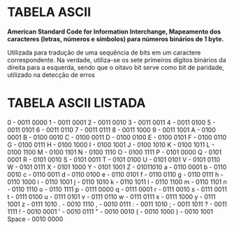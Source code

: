 # TABELA ASCII

**American Standard Code for Information Interchange, Mapeamento dos caracteres (letras, números e símbolos) para números binários de 1 byte.**

Utilizada para tradução de uma sequência de bits em um caractere correspondente. Na verdade, utiliza-se os sete primeiros dígitos binários da direita para a esquerda, sendo que o oitavo bit serve como bit de paridade, utilizado na detecção de erros

# **TABELA ASCII LISTADA** #

0 - 0011 0000
1 - 0011 0001
2 - 0011 0010
3 - 0011 0011
4 - 0011 0100
5 - 0011 0101
6 - 0011 0110
7 - 0011 0111
8 - 0011 1000
9 - 0011 1001
A - 0100 0001
B - 0100 0010
C - 0100 0011
D - 0100 0100 
E - 0100 0101
F - 0100 0110
G - 0100 0111
H - 0100 1000
I - 0100 1001
J - 0100 1010
K - 0100 1011
L - 0100 1100
M - 0100 1101
N - 0100 1110
O - 0100 1111
P - 0101 0000
Q - 0101 0001
R - 0101 0010
S - 0101 0011
T - 0101 0100
U - 0101 0101
V - 0101 0110
W - 0101 0111
X - 0101 1000
Y - 0101 1001
Z - 01011010
a - 0110 0001
b - 0110 0010
c - 0110 0011
d - 0110 0100
e - 0110 0101
f - 0110 0110
g - 0110 0111
h - 0110 1000
i - 0110 1001
j - 0110 1010
k - 0110 1011
l - 0110 1100
m - 0110 1101
n - 0110 1110
o - 0110 1111
p - 0111 0000
q - 0111 0001
r - 0111 0010
s - 0111 0011
t - 0111 0100
u - 0111 0101
v - 0111 0110
w - 0111 0111
x - 0111 1000
y - 0111 1001
z - 0111 1010
. - 0010 1110
, - 0010 0111
: - 0011 1010
; - 0011 1011
? - 0011 1111
! - 0010 0001
' - 0010 0111
" - 0010 0010
( - 0010 1000
) - 0010 1001
Space - 0010 0000
